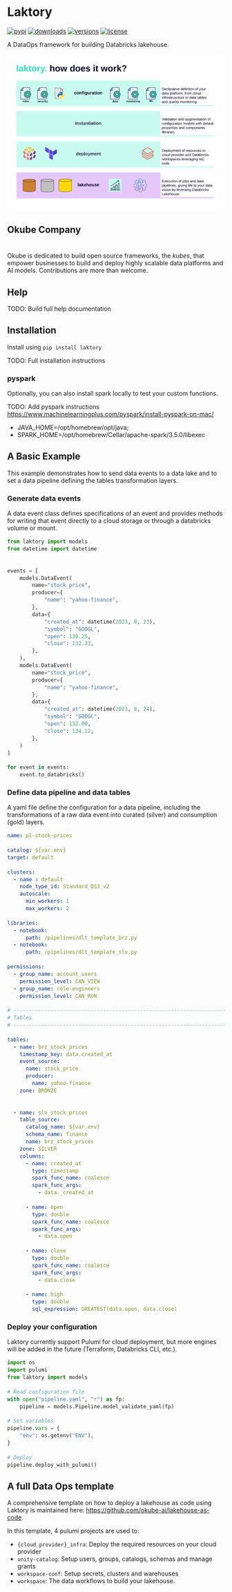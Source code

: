 # Laktory

[![pypi](https://img.shields.io/pypi/v/laktory.svg)](https://pypi.org/project/laktory/)
[![downloads](https://static.pepy.tech/badge/laktory/month)](https://pepy.tech/project/laktory)
[![versions](https://img.shields.io/pypi/pyversions/laktory.svg)](https://github.com/okube-ai/laktory)
[![license](https://img.shields.io/github/license/okube-ai/laktory.svg)](https://github.com/okube-ai/laktory/blob/main/LICENSE)

A DataOps framework for building Databricks lakehouse.

![A test image](docs/images/what_is_laktory.png)

## Okube Company 

# 

Okube is dedicated to build open source frameworks, the *kubes*, that empower businesses to build and deploy highly scalable data platforms and AI models. Contributions are more than welcome.


## Help
TODO: Build full help documentation

## Installation
Install using `pip install laktory`

TODO: Full installation instructions

### pyspark
Optionally, you can also install spark locally to test your custom functions.

TODO: Add pyspark instructions https://www.machinelearningplus.com/pyspark/install-pyspark-on-mac/
- JAVA_HOME=/opt/homebrew/opt/java;
- SPARK_HOME=/opt/homebrew/Cellar/apache-spark/3.5.0/libexec


## A Basic Example
This example demonstrates how to send data events to a data lake and to set a
data pipeline defining the tables transformation layers. 

### Generate data events
A data event class defines specifications of an event and provides methods
for writing that event directly to a cloud storage or through a databricks volume or mount.

```py
from laktory import models
from datetime import datetime


events = [
    models.DataEvent(
        name="stock_price",
        producer={
            "name": "yahoo-finance",
        },
        data={
            "created_at": datetime(2023, 8, 23),
            "symbol": "GOOGL",
            "open": 130.25,
            "close": 132.33,
        },
    ),
    models.DataEvent(
        name="stock_price",
        producer={
            "name": "yahoo-finance",
        },
        data={
            "created_at": datetime(2023, 8, 24),
            "symbol": "GOOGL",
            "open": 132.00,
            "close": 134.12,
        },
    )
]

for event in events:
    event.to_databricks()

```

### Define data pipeline and data tables
A yaml file define the configuration for a data pipeline, including the transformations of a raw data event into curated
(silver) and consumption (gold) layers.

```yaml
name: pl-stock-prices

catalog: ${var.env}
target: default

clusters:
  - name : default
    node_type_id: Standard_DS3_v2
    autoscale:
      min_workers: 1
      max_workers: 2

libraries:
  - notebook:
      path: /pipelines/dlt_template_brz.py
  - notebook:
      path: /pipelines/dlt_template_slv.py

permissions:
  - group_name: account users
    permission_level: CAN_VIEW
  - group_name: role-engineers
    permission_level: CAN_RUN

# --------------------------------------------------------------------------- #
# Tables                                                                      #
# --------------------------------------------------------------------------- #

tables:
  - name: brz_stock_prices
    timestamp_key: data.created_at
    event_source:
      name: stock_price
      producer:
        name: yahoo-finance
    zone: BRONZE


  - name: slv_stock_prices
    table_source:
      catalog_name: ${var.env}
      schema_name: finance
      name: brz_stock_prices
    zone: SILVER
    columns:
      - name: created_at
        type: timestamp
        spark_func_name: coalesce
        spark_func_args:
          - data._created_at

      - name: open
        type: double
        spark_func_name: coalesce
        spark_func_args:
          - data.open

      - name: close
        type: double
        spark_func_name: coalesce
        spark_func_args:
          - data.close

      - name: high
        type: double
        sql_expression: GREATEST(data.open, data.close)

```

### Deploy your configuration
Laktory currently support Pulumi for cloud deployment, but more engines will be added in the future (Terraform, Databricks CLI, etc.).

```py
import os
import pulumi
from laktory import models

# Read configuration file
with open("pipeline.yaml", "r") as fp:
    pipeline = models.Pipeline.model_validate_yaml(fp)

# Set variables
pipeline.vars = {
    "env": os.getenv("ENV"),
}
    
# Deploy
pipeline.deploy_with_pulumi()
```
## A full Data Ops template
A comprehensive template on how to deploy a lakehouse as code using Laktory is maintained here:
https://github.com/okube-ai/lakehouse-as-code.

In this template, 4 pulumi projects are used to:
- `{cloud_provider}_infra`: Deploy the required resources on your cloud provider
- `unity-catalog`: Setup users, groups, catalogs, schemas and manage grants
- `workspace-conf`: Setup secrets, clusters and warehouses
- `workspace`: The data workflows to build your lakehouse.
